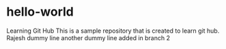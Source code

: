 # hello-world
Learning Git Hub
This is a sample repository that is created to learn git hub. Rajesh
dummy line
another dummy line added in branch 2
